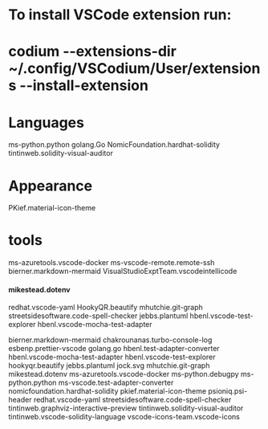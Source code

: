 
# To install VSCode extension run:
# codium --extensions-dir ~/.config/VSCodium/User/extensions --install-extension <extension-id>

# Languages
ms-python.python
golang.Go
NomicFoundation.hardhat-solidity
tintinweb.solidity-visual-auditor

# Appearance
PKief.material-icon-theme

# tools
ms-azuretools.vscode-docker
ms-vscode-remote.remote-ssh
bierner.markdown-mermaid
VisualStudioExptTeam.vscodeintellicode
#### mikestead.dotenv
redhat.vscode-yaml
HookyQR.beautify
mhutchie.git-graph
streetsidesoftware.code-spell-checker
jebbs.plantuml
hbenl.vscode-test-explorer
hbenl.vscode-mocha-test-adapter

bierner.markdown-mermaid
chakrounanas.turbo-console-log
esbenp.prettier-vscode
golang.go
hbenl.test-adapter-converter
hbenl.vscode-mocha-test-adapter
hbenl.vscode-test-explorer
hookyqr.beautify
jebbs.plantuml
jock.svg
mhutchie.git-graph
mikestead.dotenv
ms-azuretools.vscode-docker
ms-python.debugpy
ms-python.python
ms-vscode.test-adapter-converter
nomicfoundation.hardhat-solidity
pkief.material-icon-theme
psioniq.psi-header
redhat.vscode-yaml
streetsidesoftware.code-spell-checker
tintinweb.graphviz-interactive-preview
tintinweb.solidity-visual-auditor
tintinweb.vscode-solidity-language
vscode-icons-team.vscode-icons